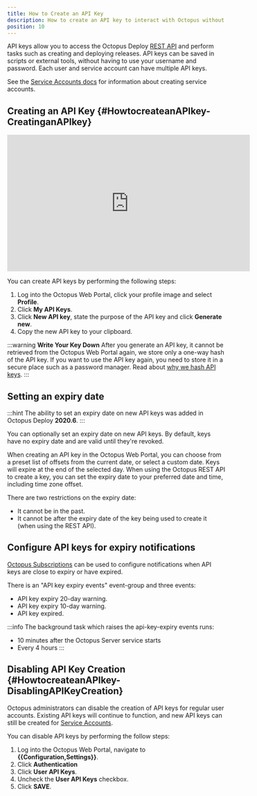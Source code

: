 ```yaml
---
title: How to Create an API Key
description: How to create an API key to interact with Octopus without the need for a username and password.
position: 10
---
```


API keys allow you to access the Octopus Deploy [REST API](/docs/octopus-rest-api/index.md) and perform tasks such as creating and deploying releases. API keys can be saved in scripts or external tools, without having to use your username and password. Each user and service account can have multiple API keys.

See the [Service Accounts docs](/docs/security/users-and-teams/service-accounts.md) for information about creating service accounts.

## Creating an API Key {#HowtocreateanAPIkey-CreatinganAPIkey}

<iframe width="560" height="315" src="https://www.youtube.com/embed/f3-vRjpB0cE" frameborder="0" allow="accelerometer; autoplay; encrypted-media; gyroscope; picture-in-picture" allowfullscreen></iframe>

You can create API keys by performing the following steps:

1. Log into the Octopus Web Portal, click your profile image and select **Profile**.
1. Click **My API Keys**.
1. Click **New API key**, state the purpose of the API key and click **Generate new**.
1. Copy the new API key to your clipboard.

:::warning
**Write Your Key Down**
After you generate an API key, it cannot be retrieved from the Octopus Web Portal again, we store only a one-way hash of the API key. If you want to use the API key again, you need to store it in a secure place such as a password manager. Read about [why we hash API keys](https://octopus.com/blog/hashing-api-keys).
:::

## Setting an expiry date

:::hint
The ability to set an expiry date on new API keys was added in Octopus Deploy **2020.6**.
:::

You can optionally set an expiry date on new API keys. By default, keys have no expiry date and are valid until they're revoked.

When creating an API key in the Octopus Web Portal, you can choose from a preset list of offsets from the current date, or select a custom date. Keys will expire at the end of the selected day. When using the Octopus REST API to create a key, you can set the expiry date to your preferred  date and time, including time zone offset.

There are two restrictions on the expiry date:

- It cannot be in the past.
- It cannot be after the expiry date of the key being used to create it (when using the REST API).

## Configure API keys for expiry notifications

[Octopus Subscriptions](/docs/administration/managing-infrastructure/subscriptions/index.md) can be used to configure notifications when API keys are close to expiry or have expired.

There is an "API key expiry events" event-group and three events:

- API key expiry 20-day warning.
- API key expiry 10-day warning.
- API key expired.

:::info
The background task which raises the api-key-expiry events runs:
- 10 minutes after the Octopus Server service starts
- Every 4 hours
:::

## Disabling API Key Creation {#HowtocreateanAPIkey-DisablingAPIKeyCreation}

Octopus administrators can disable the creation of API keys for regular user accounts. Existing API keys will continue to function, and new API keys can still be created for [Service Accounts](/docs/security/users-and-teams/service-accounts.md).

You can disable API keys by performing the follow steps:
1. Log into the Octopus Web Portal, navigate to **{{Configuration,Settings}}**.
1. Click **Authentication**
1. Click **User API Keys**.
1. Uncheck the **User API Keys** checkbox.
1. Click **SAVE**.